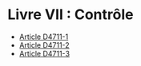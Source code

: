 # Livre VII : Contrôle 

* [Article D4711-1](./LEGIARTI000018527636.md)
* [Article D4711-2](./LEGIARTI000018527634.md)
* [Article D4711-3](./LEGIARTI000020398142.md)
